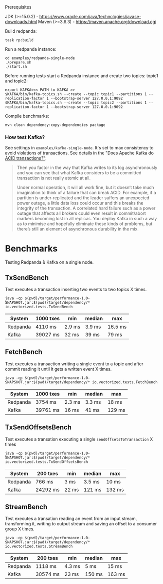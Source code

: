 Prerequisites

  JDK (>=15.0.2) - https://www.oracle.com/java/technologies/javase-downloads.html
  Maven (>=3.6.3) - https://maven.apache.org/download.cgi

Build redpanda:

    task rp:build

Run a redpanda instance:

    cd examples/redpanda-single-node
    ./prepare.sh
    ./start.sh

Before running tests start a Redpanda instance and create two topics: topic1 and topic2:

    export KAFKA=<< PATH to KAFKA >>
    $KAFKA/bin/kafka-topics.sh --create --topic topic1 --partitions 1 --replication-factor 1 --bootstrap-server 127.0.0.1:9092
    $KAFKA/bin/kafka-topics.sh --create --topic topic2 --partitions 1 --replication-factor 1 --bootstrap-server 127.0.0.1:9092

Compile benchmarks:

    mvn clean dependency:copy-dependencies package

### How test Kafka?

See settings in `examples/kafka-single-node`. It's set to max consistency to avoid violations of transactions. See details in the ["Does Apache Kafka do ACID transactions?"](https://medium.com/@andrew_schofield/does-apache-kafka-do-acid-transactions-647b207f3d0e):

> Then you factor in the way that Kafka writes to its log asynchronously and you can see that what Kafka considers to be a committed transaction is not really atomic at all.
>
> Under normal operation, it will all work fine, but it doesn’t take much imagination to think of a failure that can break ACID. For example, if a partition is under-replicated and the leader suffers an unexpected power outage, a little data loss could occur and this breaks the integrity of the transaction. A correlated hard failure such as a power outage that affects all brokers could even result in commit/abort markers becoming lost in all replicas. You deploy Kafka in such a way as to minimise and hopefully eliminate these kinds of problems, but there’s still an element of asynchronous durability in the mix.

# Benchmarks

Testing Redpanda & Kafka on a single node.

## TxSendBench

Test executes a transaction inserting two events to two topics X times.

    java -cp $(pwd)/target/performance-1.0-SNAPSHOT.jar:$(pwd)/target/dependency/* io.vectorized.tests.TxSendBench


| System | 1000 txes | min | median | max |
| ------ | --------- | ---- | ------- | --- |
| Redpanda | 4110 ms | 2.9 ms | 3.9 ms | 16.5 ms|
| Kafka | 39027 ms | 32 ms | 39 ms | 79 ms |

## FetchBench

Test executes a transaction writing a single event to a topic and after commit reading it until it gets a written event X times.

    java -cp $(pwd)/target/performance-1.0-SNAPSHOT.jar:$(pwd)/target/dependency/* io.vectorized.tests.FetchBench


| System | 1000 txes | min | median | max |
| ------ | --------- | ---- | ------- | --- |
| Redpanda | 3754 ms | 2.3 ms | 3.3 ms | 18 ms|
| Kafka | 39761 ms | 16 ms | 41 ms | 129 ms |

## TxSendOffsetsBench

Test executes a transation executing a single `sendOffsetsToTransaction` X times

    java -cp $(pwd)/target/performance-1.0-SNAPSHOT.jar:$(pwd)/target/dependency/* io.vectorized.tests.TxSendOffsetsBench


| System | 200 txes | min | median | max |
| ------ | --------- | ---- | ------- | --- |
| Redpanda | 766 ms | 3 ms | 3.5 ms | 10 ms|
| Kafka | 24292 ms | 22 ms | 121 ms | 132 ms |

## StreamBench

Test executes a transation reading an event from an input stream, transforming it, writing to output stream and saving an offset to a consumer group X times.

    java -cp $(pwd)/target/performance-1.0-SNAPSHOT.jar:$(pwd)/target/dependency/* io.vectorized.tests.StreamBench


| System | 200 txes | min | median | max |
| ------ | --------- | ---- | ------- | --- |
| Redpanda | 1118 ms | 4.3 ms | 5 ms | 15 ms|
| Kafka | 30574 ms | 23 ms | 150 ms | 163 ms |
